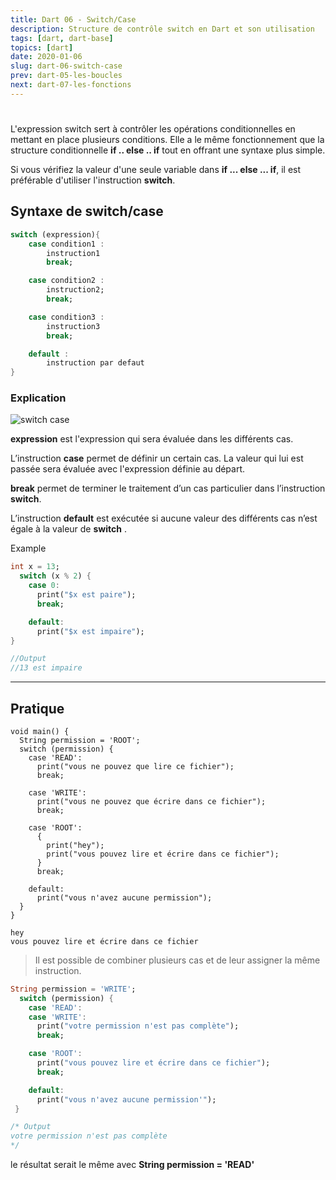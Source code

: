 ```yaml
---
title: Dart 06 - Switch/Case
description: Structure de contrôle switch en Dart et son utilisation
tags: [dart, dart-base]
topics: [dart]
date: 2020-01-06
slug: dart-06-switch-case
prev: dart-05-les-boucles
next: dart-07-les-fonctions
---
```


#

L'expression switch sert à contrôler les opérations conditionnelles en mettant en place plusieurs conditions. Elle a le même fonctionnement que la structure conditionnelle **if .. else .. if** tout en offrant une syntaxe plus simple.

Si vous vérifiez la valeur d'une seule variable dans **if ... else ... if**, il est préférable d'utiliser l'instruction **switch**.

## Syntaxe de switch/case

```dart
switch (expression){
    case condition1 :
        instruction1
        break;

    case condition2 :
        instruction2;
        break;

    case condition3 :
        instruction3
        break;

    default :
        instruction par defaut
}
```

### Explication

![switch case](/images/dart-base/switch.png)

**expression** est l'expression qui sera évaluée dans les différents cas.

L’instruction **case** permet de définir un certain cas. La valeur qui lui est passée sera évaluée avec l'expression définie au départ.

**break** permet de terminer le traitement d’un cas particulier dans l’instruction **switch**.

L’instruction **default** est exécutée si aucune valeur des différents cas n’est égale à la valeur de **switch** .

Example

```dart
int x = 13;
  switch (x % 2) {
    case 0:
      print("$x est paire");
      break;

    default:
      print("$x est impaire");
}

//Output
//13 est impaire
```

---

## Pratique

```dart[permission.dart]
void main() {
  String permission = 'ROOT';
  switch (permission) {
    case 'READ':
      print("vous ne pouvez que lire ce fichier");
      break;

    case 'WRITE':
      print("vous ne pouvez que écrire dans ce fichier");
      break;

    case 'ROOT':
      {
        print("hey");
        print("vous pouvez lire et écrire dans ce fichier");
      }
      break;

    default:
      print("vous n'avez aucune permission");
  }
}
```

```dart[output]
hey
vous pouvez lire et écrire dans ce fichier
```

> Il est possible de combiner plusieurs cas et de leur assigner la même instruction.

```dart
String permission = 'WRITE';
  switch (permission) {
    case 'READ':
    case 'WRITE':
      print("votre permission n'est pas complète");
      break;

    case 'ROOT':
      print("vous pouvez lire et écrire dans ce fichier");
      break;

    default:
      print("vous n'avez aucune permission'");
 }

/* Output
votre permission n'est pas complète
*/
```

le résultat serait le même avec **String permission = 'READ'**
